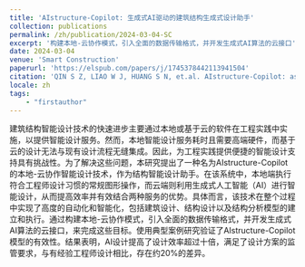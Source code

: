 ```yaml
---
title: 'AIstructure-Copilot: 生成式AI驱动的建筑结构生成式设计助手'
collection: publications
permalink: /zh/publication/2024-03-04-SC
excerpt: '构建本地-云协作模式，引入全面的数据传输格式，并开发生成式AI算法的云接口'
date: 2024-03-04
venue: 'Smart Construction'
paperurl: 'https://elspub.com/papers/j/1745378442113941504'
citation: 'QIN S Z, LIAO W J, HUANG S N, et.al. AIstructure-Copilot: assistant for generative AI-driven intelligent design of building structures[J/OL]. Smart Construction, 2024, 1(1): 0001. DOI:10.55092/sc20240001.'
locale: zh
tags: 
    - "firstauthor"
---
```


建筑结构智能设计技术的快速进步主要通过本地或基于云的软件在工程实践中实施，以提供智能设计服务。然而，本地智能设计服务耗时且需要高端硬件，而基于云的设计无法与现有设计流程无缝集成。因此，为工程实践提供便捷的智能设计支持具有挑战性。为了解决这些问题，本研究提出了一种名为AIstructure-Copilot的本地-云协作智能设计技术，作为结构智能设计助手。在该系统中，本地端执行符合工程师设计习惯的常规图形操作，而云端则利用生成式人工智能（AI）进行智能设计，从而提高效率并有效结合两种服务的优势。具体而言，该技术在整个过程中实现了高度的自动化和智能化，包括建筑设计、结构设计以及结构分析模型的建立和执行。通过构建本地-云协作模式，引入全面的数据传输格式，并开发生成式AI算法的云接口，来完成这些目标。使用典型案例研究验证了AIstructure-Copilot模型的有效性。结果表明，AI设计提高了设计效率超过十倍，满足了设计方案的监管要求，与有经验工程师设计相比，存在约20%的差异。